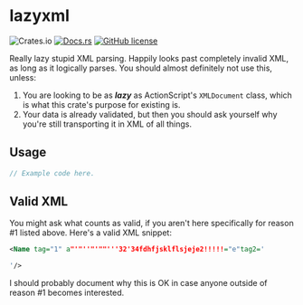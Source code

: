 # lazyxml

![Crates.io](https://img.shields.io/crates/v/lazyxml)
[![Docs.rs](https://docs.rs/lazyxml/badge.svg)](https://docs.rs/lazyxml)
[![GitHub license](https://img.shields.io/github/license/notviri/lazyxml)](https://github.com/notviri/lazyxml/blob/master/LICENSE.md)

Really lazy stupid XML parsing. Happily looks past completely invalid XML, as long as it logically parses. You should almost definitely not use this, unless:

1) You are looking to be as ***lazy*** as ActionScript's `XMLDocument` class, which is what this crate's purpose for existing is.
2) Your data is already validated, but then you should ask yourself why you're still transporting it in XML of all things.

## Usage

```rust
// Example code here.
```

## Valid XML

You might ask what counts as valid, if you aren't here specifically for reason #1 listed above.
Here's a valid XML snippet:

```xml
<Name tag="1" a"'"''"'""'''32'34fdhfjsklflsjeje2!!!!!="e"tag2='

'/>
```

I should probably document why this is OK in case anyone outside of reason #1 becomes interested.
